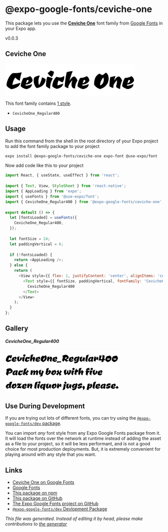 # @expo-google-fonts/ceviche-one

This package lets you use the [**Ceviche One**](https://fonts.google.com/specimen/Ceviche+One) font family from [Google Fonts](https://fonts.google.com/) in your Expo app.

v0.0.3

## Ceviche One

![Ceviche One](./font-family.png)

This font family contains [1 style](#gallery).

- `CevicheOne_Regular400`

## Usage

Run this command from the shell in the root directory of your Expo project to add the font family package to your project
```sh
expo install @expo-google-fonts/ceviche-one expo-font @use-expo/font
```

Now add code like this to your project
```js
import React, { useState, useEffect } from 'react';

import { Text, View, StyleSheet } from 'react-native';
import { AppLoading } from 'expo';
import { useFonts } from '@use-expo/font';
import { CevicheOne_Regular400 } from '@expo-google-fonts/ceviche-one';

export default () => {
  let [fontsLoaded] = useFonts({
    CevicheOne_Regular400,
  });

  let fontSize = 24;
  let paddingVertical = 6;

  if (!fontsLoaded) {
    return <AppLoading />;
  } else {
    return (
      <View style={{ flex: 1, justifyContent: 'center', alignItems: 'center' }}>
        <Text style={{ fontSize, paddingVertical, fontFamily: 'CevicheOne_Regular400' }}>
          CevicheOne_Regular400
        </Text>
      </View>
    );
  }
};

```

## Gallery

##### CevicheOne_Regular400
![CevicheOne_Regular400](./9ed3cdc36bf356dbe366b2198c633acbf26815fc96c14ba05a7847b274043909.ttf.png)


## Use During Development

If you are trying out lots of different fonts, you can try using the [`@expo-google-fonts/dev` package](https://www.npmjs.com/package/@expo-google-fonts/dev).

You can import *any* font style from any Expo Google Fonts package from it. It will load the fonts
over the network at runtime instead of adding the asset as a file to your project, so it will be 
less performant, and is not a good choice for most production deployments. But, it is extremely convenient
for playing around with any style that you want.

## Links

- [Ceviche One on Google Fonts](https://fonts.google.com/specimen/Ceviche+One)
- [Google Fonts](https://fonts.google.com/)
- [This package on npm](https://www.npmjs.com/package/@expo-google-fonts/ceviche-one)
- [This package on GitHub](https://github.com/expo/google-fonts/tree/master/font-packages/ceviche-one)
- [The Expo Google Fonts project on GitHub](https://github.com/expo/google-fonts)
- [`@expo-google-fonts/dev` Devlopment Package](https://github.com/expo/google-fonts/tree/master/font-packages/dev)


*This file was generated. Instead of editing it by head, please make contributions to [the generator](https://github.com/expo/google-fonts/tree/master/packages/generator)*
